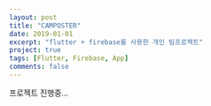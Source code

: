 ```yaml
---
layout: post
title: "CAMPOSTER"
date: 2019-01-01
excerpt: "flutter + firebase를 사용한 개인 팀프로젝트"
project: true
tags: [Flutter, Firebase, App]
comments: false
---
```


프로젝트 진행중...
